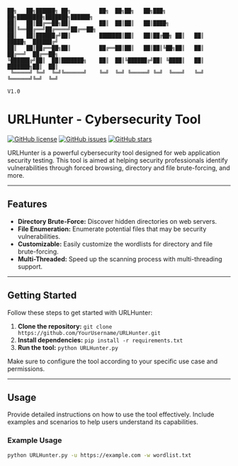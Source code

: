 ```
██╗   ██╗██████╗ ██╗         ██╗  ██╗██╗   ██╗███╗   ██╗████████╗███████╗██████╗ 
██║   ██║██╔══██╗██║         ██║  ██║██║   ██║████╗  ██║╚══██╔══╝██╔════╝██╔══██╗
██║   ██║██████╔╝██║         ███████║██║   ██║██╔██╗ ██║   ██║   █████╗  ██████╔╝
██║   ██║██╔══██╗██║         ██╔══██║██║   ██║██║╚██╗██║   ██║   ██╔══╝  ██╔══██╗
╚██████╔╝██║  ██║███████╗    ██║  ██║╚██████╔╝██║ ╚████║   ██║   ███████╗██║  ██║
 ╚═════╝ ╚═╝  ╚═╝╚══════╝    ╚═╝  ╚═╝ ╚═════╝ ╚═╝  ╚═══╝   ╚═╝   ╚══════╝╚═╝  ╚═╝
                                                                           V1.0
```                                                             

# URLHunter - Cybersecurity Tool

[![GitHub license](https://img.shields.io/github/license/YourUsername/URLHunter)](https://github.com/YourUsername/URLHunter/blob/master/LICENSE)
[![GitHub issues](https://img.shields.io/github/issues/YourUsername/URLHunter)](https://github.com/YourUsername/URLHunter/issues)
[![GitHub stars](https://img.shields.io/github/stars/YourUsername/URLHunter)](https://github.com/YourUsername/URLHunter/stargazers)

URLHunter is a powerful cybersecurity tool designed for web application security testing. This tool is aimed at helping security professionals identify vulnerabilities through forced browsing, directory and file brute-forcing, and more.

---

## Features

- **Directory Brute-Force:** Discover hidden directories on web servers.
- **File Enumeration:** Enumerate potential files that may be security vulnerabilities.
- **Customizable:** Easily customize the wordlists for directory and file brute-forcing.
- **Multi-Threaded:** Speed up the scanning process with multi-threading support.

---

## Getting Started

Follow these steps to get started with URLHunter:

1. **Clone the repository:** `git clone https://github.com/YourUsername/URLHunter.git`
2. **Install dependencies:** `pip install -r requirements.txt`
3. **Run the tool:** `python URLHunter.py`

Make sure to configure the tool according to your specific use case and permissions.

---

## Usage

Provide detailed instructions on how to use the tool effectively. Include examples and scenarios to help users understand its capabilities.

### Example Usage

```bash
python URLHunter.py -u https://example.com -w wordlist.txt

